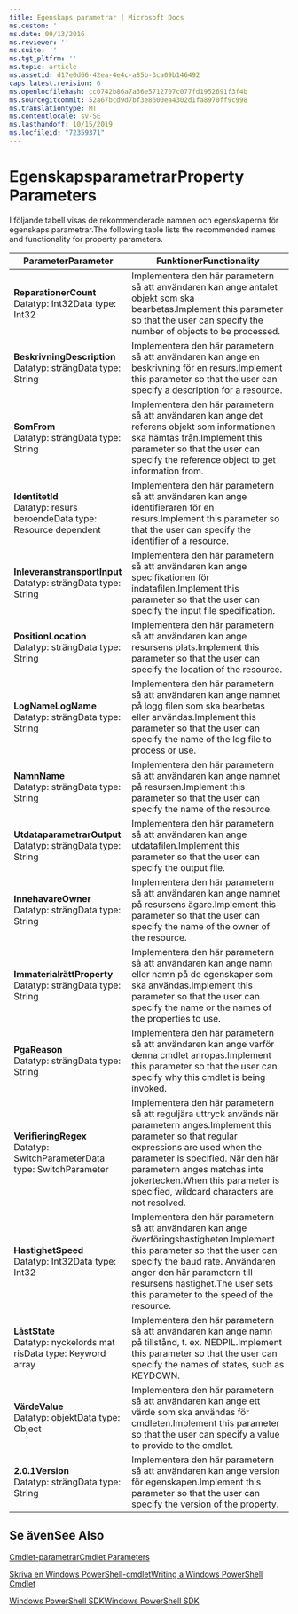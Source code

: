 ```yaml
---
title: Egenskaps parametrar | Microsoft Docs
ms.custom: ''
ms.date: 09/13/2016
ms.reviewer: ''
ms.suite: ''
ms.tgt_pltfrm: ''
ms.topic: article
ms.assetid: d17e0d66-42ea-4e4c-a85b-3ca09b146492
caps.latest.revision: 6
ms.openlocfilehash: cc0742b86a7a36e5712707c077fd1952691f3f4b
ms.sourcegitcommit: 52a67bcd9d7bf3e8600ea4302d1fa8970ff9c998
ms.translationtype: MT
ms.contentlocale: sv-SE
ms.lasthandoff: 10/15/2019
ms.locfileid: "72359371"
---
```

# <a name="property-parameters"></a><span data-ttu-id="7474d-102">Egenskapsparametrar</span><span class="sxs-lookup"><span data-stu-id="7474d-102">Property Parameters</span></span>

<span data-ttu-id="7474d-103">I följande tabell visas de rekommenderade namnen och egenskaperna för egenskaps parametrar.</span><span class="sxs-lookup"><span data-stu-id="7474d-103">The following table lists the recommended names and functionality for property parameters.</span></span>

|<span data-ttu-id="7474d-104">Parameter</span><span class="sxs-lookup"><span data-stu-id="7474d-104">Parameter</span></span>|<span data-ttu-id="7474d-105">Funktioner</span><span class="sxs-lookup"><span data-stu-id="7474d-105">Functionality</span></span>|
|---|---|
|<span data-ttu-id="7474d-106">**Reparationer**</span><span class="sxs-lookup"><span data-stu-id="7474d-106">**Count**</span></span><br><span data-ttu-id="7474d-107">Datatyp: Int32</span><span class="sxs-lookup"><span data-stu-id="7474d-107">Data type: Int32</span></span>|<span data-ttu-id="7474d-108">Implementera den här parametern så att användaren kan ange antalet objekt som ska bearbetas.</span><span class="sxs-lookup"><span data-stu-id="7474d-108">Implement this parameter so that the user can specify the number of objects to be processed.</span></span>|
|<span data-ttu-id="7474d-109">**Beskrivning**</span><span class="sxs-lookup"><span data-stu-id="7474d-109">**Description**</span></span><br><span data-ttu-id="7474d-110">Datatyp: sträng</span><span class="sxs-lookup"><span data-stu-id="7474d-110">Data type: String</span></span>|<span data-ttu-id="7474d-111">Implementera den här parametern så att användaren kan ange en beskrivning för en resurs.</span><span class="sxs-lookup"><span data-stu-id="7474d-111">Implement this parameter so that the user can specify a description for a resource.</span></span>|
|<span data-ttu-id="7474d-112">**Som**</span><span class="sxs-lookup"><span data-stu-id="7474d-112">**From**</span></span><br><span data-ttu-id="7474d-113">Datatyp: sträng</span><span class="sxs-lookup"><span data-stu-id="7474d-113">Data type: String</span></span>|<span data-ttu-id="7474d-114">Implementera den här parametern så att användaren kan ange det referens objekt som informationen ska hämtas från.</span><span class="sxs-lookup"><span data-stu-id="7474d-114">Implement this parameter so that the user can specify the reference object to get information from.</span></span>|
|<span data-ttu-id="7474d-115">**Identitet**</span><span class="sxs-lookup"><span data-stu-id="7474d-115">**Id**</span></span><br><span data-ttu-id="7474d-116">Datatyp: resurs beroende</span><span class="sxs-lookup"><span data-stu-id="7474d-116">Data type: Resource dependent</span></span>|<span data-ttu-id="7474d-117">Implementera den här parametern så att användaren kan ange identifieraren för en resurs.</span><span class="sxs-lookup"><span data-stu-id="7474d-117">Implement this parameter so that the user can specify the identifier of a resource.</span></span>|
|<span data-ttu-id="7474d-118">**Inleveranstransport**</span><span class="sxs-lookup"><span data-stu-id="7474d-118">**Input**</span></span><br><span data-ttu-id="7474d-119">Datatyp: sträng</span><span class="sxs-lookup"><span data-stu-id="7474d-119">Data type: String</span></span>|<span data-ttu-id="7474d-120">Implementera den här parametern så att användaren kan ange specifikationen för indatafilen.</span><span class="sxs-lookup"><span data-stu-id="7474d-120">Implement this parameter so that the user can specify the input file specification.</span></span>|
|<span data-ttu-id="7474d-121">**Position**</span><span class="sxs-lookup"><span data-stu-id="7474d-121">**Location**</span></span><br><span data-ttu-id="7474d-122">Datatyp: sträng</span><span class="sxs-lookup"><span data-stu-id="7474d-122">Data type: String</span></span>|<span data-ttu-id="7474d-123">Implementera den här parametern så att användaren kan ange resursens plats.</span><span class="sxs-lookup"><span data-stu-id="7474d-123">Implement this parameter so that the user can specify the location of the resource.</span></span>|
|<span data-ttu-id="7474d-124">**LogName**</span><span class="sxs-lookup"><span data-stu-id="7474d-124">**LogName**</span></span><br><span data-ttu-id="7474d-125">Datatyp: sträng</span><span class="sxs-lookup"><span data-stu-id="7474d-125">Data type: String</span></span>|<span data-ttu-id="7474d-126">Implementera den här parametern så att användaren kan ange namnet på logg filen som ska bearbetas eller användas.</span><span class="sxs-lookup"><span data-stu-id="7474d-126">Implement this parameter so that the user can specify the name of the log file to process or use.</span></span>|
|<span data-ttu-id="7474d-127">**Namn**</span><span class="sxs-lookup"><span data-stu-id="7474d-127">**Name**</span></span><br><span data-ttu-id="7474d-128">Datatyp: sträng</span><span class="sxs-lookup"><span data-stu-id="7474d-128">Data type: String</span></span>|<span data-ttu-id="7474d-129">Implementera den här parametern så att användaren kan ange namnet på resursen.</span><span class="sxs-lookup"><span data-stu-id="7474d-129">Implement this parameter so that the user can specify the name of the resource.</span></span>|
|<span data-ttu-id="7474d-130">**Utdataparametrar**</span><span class="sxs-lookup"><span data-stu-id="7474d-130">**Output**</span></span><br><span data-ttu-id="7474d-131">Datatyp: sträng</span><span class="sxs-lookup"><span data-stu-id="7474d-131">Data type: String</span></span>|<span data-ttu-id="7474d-132">Implementera den här parametern så att användaren kan ange utdatafilen.</span><span class="sxs-lookup"><span data-stu-id="7474d-132">Implement this parameter so that the user can specify the output file.</span></span>|
|<span data-ttu-id="7474d-133">**Innehavare**</span><span class="sxs-lookup"><span data-stu-id="7474d-133">**Owner**</span></span><br><span data-ttu-id="7474d-134">Datatyp: sträng</span><span class="sxs-lookup"><span data-stu-id="7474d-134">Data type: String</span></span>|<span data-ttu-id="7474d-135">Implementera den här parametern så att användaren kan ange namnet på resursens ägare.</span><span class="sxs-lookup"><span data-stu-id="7474d-135">Implement this parameter so that the user can specify the name of the owner of the resource.</span></span>|
|<span data-ttu-id="7474d-136">**Immaterialrätt**</span><span class="sxs-lookup"><span data-stu-id="7474d-136">**Property**</span></span><br><span data-ttu-id="7474d-137">Datatyp: sträng</span><span class="sxs-lookup"><span data-stu-id="7474d-137">Data type: String</span></span>|<span data-ttu-id="7474d-138">Implementera den här parametern så att användaren kan ange namn eller namn på de egenskaper som ska användas.</span><span class="sxs-lookup"><span data-stu-id="7474d-138">Implement this parameter so that the user can specify the name or the names of the properties to use.</span></span>|
|<span data-ttu-id="7474d-139">**Pga**</span><span class="sxs-lookup"><span data-stu-id="7474d-139">**Reason**</span></span><br><span data-ttu-id="7474d-140">Datatyp: sträng</span><span class="sxs-lookup"><span data-stu-id="7474d-140">Data type: String</span></span>|<span data-ttu-id="7474d-141">Implementera den här parametern så att användaren kan ange varför denna cmdlet anropas.</span><span class="sxs-lookup"><span data-stu-id="7474d-141">Implement this parameter so that the user can specify why this cmdlet is being invoked.</span></span>|
|<span data-ttu-id="7474d-142">**Verifiering**</span><span class="sxs-lookup"><span data-stu-id="7474d-142">**Regex**</span></span><br><span data-ttu-id="7474d-143">Datatyp: SwitchParameter</span><span class="sxs-lookup"><span data-stu-id="7474d-143">Data type: SwitchParameter</span></span>|<span data-ttu-id="7474d-144">Implementera den här parametern så att reguljära uttryck används när parametern anges.</span><span class="sxs-lookup"><span data-stu-id="7474d-144">Implement this parameter so that regular expressions are used when the parameter is specified.</span></span> <span data-ttu-id="7474d-145">När den här parametern anges matchas inte jokertecken.</span><span class="sxs-lookup"><span data-stu-id="7474d-145">When this parameter is specified, wildcard characters are not resolved.</span></span>|
|<span data-ttu-id="7474d-146">**Hastighet**</span><span class="sxs-lookup"><span data-stu-id="7474d-146">**Speed**</span></span><br><span data-ttu-id="7474d-147">Datatyp: Int32</span><span class="sxs-lookup"><span data-stu-id="7474d-147">Data type: Int32</span></span>|<span data-ttu-id="7474d-148">Implementera den här parametern så att användaren kan ange överföringshastigheten.</span><span class="sxs-lookup"><span data-stu-id="7474d-148">Implement this parameter so that the user can specify the baud rate.</span></span> <span data-ttu-id="7474d-149">Användaren anger den här parametern till resursens hastighet.</span><span class="sxs-lookup"><span data-stu-id="7474d-149">The user sets this parameter to the speed of the resource.</span></span>|
|<span data-ttu-id="7474d-150">**Låst**</span><span class="sxs-lookup"><span data-stu-id="7474d-150">**State**</span></span><br><span data-ttu-id="7474d-151">Datatyp: nyckelords mat ris</span><span class="sxs-lookup"><span data-stu-id="7474d-151">Data type: Keyword array</span></span>|<span data-ttu-id="7474d-152">Implementera den här parametern så att användaren kan ange namn på tillstånd, t. ex. NEDPIL.</span><span class="sxs-lookup"><span data-stu-id="7474d-152">Implement this parameter so that the user can specify the names of states, such as KEYDOWN.</span></span>|
|<span data-ttu-id="7474d-153">**Värde**</span><span class="sxs-lookup"><span data-stu-id="7474d-153">**Value**</span></span><br><span data-ttu-id="7474d-154">Datatyp: objekt</span><span class="sxs-lookup"><span data-stu-id="7474d-154">Data type: Object</span></span>|<span data-ttu-id="7474d-155">Implementera den här parametern så att användaren kan ange ett värde som ska användas för cmdleten.</span><span class="sxs-lookup"><span data-stu-id="7474d-155">Implement this parameter so that the user can  specify a value to provide to the cmdlet.</span></span>|
|<span data-ttu-id="7474d-156">**2.0.1**</span><span class="sxs-lookup"><span data-stu-id="7474d-156">**Version**</span></span><br><span data-ttu-id="7474d-157">Datatyp: sträng</span><span class="sxs-lookup"><span data-stu-id="7474d-157">Data type: String</span></span>|<span data-ttu-id="7474d-158">Implementera den här parametern så att användaren kan ange version för egenskapen.</span><span class="sxs-lookup"><span data-stu-id="7474d-158">Implement this parameter so that the user can specify the version of the property.</span></span>|

## <a name="see-also"></a><span data-ttu-id="7474d-159">Se även</span><span class="sxs-lookup"><span data-stu-id="7474d-159">See Also</span></span>

[<span data-ttu-id="7474d-160">Cmdlet-parametrar</span><span class="sxs-lookup"><span data-stu-id="7474d-160">Cmdlet Parameters</span></span>](./cmdlet-parameters.md)

[<span data-ttu-id="7474d-161">Skriva en Windows PowerShell-cmdlet</span><span class="sxs-lookup"><span data-stu-id="7474d-161">Writing a Windows PowerShell Cmdlet</span></span>](./writing-a-windows-powershell-cmdlet.md)

[<span data-ttu-id="7474d-162">Windows PowerShell SDK</span><span class="sxs-lookup"><span data-stu-id="7474d-162">Windows PowerShell SDK</span></span>](../windows-powershell-reference.md)

